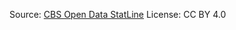 Source: [CBS Open Data StatLine](https://opendata.cbs.nl/statline/portal.html?_la=nl&_catalog=CBS&tableId=70895ned&_theme=75)
License: CC BY 4.0
